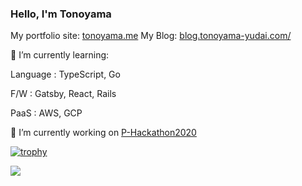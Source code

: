 ### Hello, I'm Tonoyama
My portfolio site:
[tonoyama.me](https://www.tonoyama.me/)
My Blog:
[blog.tonoyama-yudai.com/](https://blog.tonoyama-yudai.com/)

🌱 I’m currently learning:

Language : TypeScript, Go

F/W : Gatsby, React, Rails

PaaS : AWS, GCP

🔭 I’m currently working on [P-Hackathon2020](https://github.com/Tonoyama/P-Hackathon2020)

[![trophy](https://github-profile-trophy.vercel.app/?username=Tonoyama)](https://github.com/Tonoyama/github-profile-trophy)

<a href="https://github.com/Tonoyama/github-readme-stats">
  <img align="left" src="https://github-readme-stats.vercel.app/api?username=Tonoyama&count_private=true&show_icons=true" />
</a>
<!--
**Tonoyama/Tonoyama** is a ✨ _special_ ✨ repository because its `README.md` (this file) appears on your GitHub profile.

Here are some ideas to get you started:

- 🔭 I’m currently working on ...
- 🌱 I’m currently learning ...
- 👯 I’m looking to collaborate on ...
- 🤔 I’m looking for help with ...
- 💬 Ask me about ...
- 📫 How to reach me: ...
- 😄 Pronouns: ...
- ⚡ Fun fact: ...
-->
